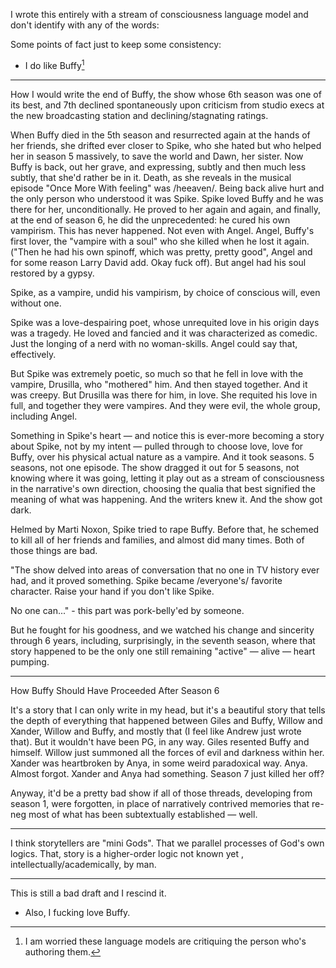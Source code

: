 I wrote this entirely with a stream of consciousness language model and don't identify with any of the words:

Some points of fact just to keep some consistency:

- I do like Buffy[^1]
  
---

How I would write the end of Buffy, the show whose 6th season was one of its best, and 7th declined spontaneously upon criticism from studio execs at the new broadcasting station and declining/stagnating ratings.

When Buffy died in the 5th season and resurrected again at the hands of her friends, she drifted ever closer to Spike, who she hated but who helped her in season 5 massively, to save the world and Dawn, her sister. Now Buffy is back, out her grave, and expressing, subtly and then much less subtly, that she'd rather be in it. Death, as she reveals in the musical episode "Once More With feeling" was /heeaven/. Being back alive hurt and the only person who understood it was Spike. Spike loved Buffy and he was there for her, unconditionally. He proved to her again and again, and finally, at the end of season 6, he did the unprecedented: he cured his own vampirism. This has never happened. Not even with Angel. Angel, Buffy's first lover, the "vampire with a soul" who she killed when he lost it again. ("Then he had his own spinoff, which was pretty, pretty good", Angel and for some reason Larry David add. Okay fuck off). But angel had his soul restored by a gypsy.

Spike, as a vampire, undid his vampirism, by choice of conscious will, even without one.

Spike was a love-despairing poet, whose unrequited love in his origin days was a tragedy. He loved and fancied and it was characterized as comedic. Just the longing of a nerd with no woman-skills. Angel could say that, effectively.

But Spike was extremely poetic, so much so that he fell in love with the vampire, Drusilla, who "mothered" him. And then stayed together. And it was creepy. But Drusilla was there for him, in love. She requited his love in full, and together they were vampires. And they were evil, the whole group, including Angel.

Something in Spike's heart — and notice this is ever-more becoming a story about Spike, not by my intent — pulled through to choose love, love for Buffy, over his physical actual nature as a vampire. And it took seasons. 5 seasons, not one episode. The show dragged it out for 5 seasons, not knowing where it was going, letting it play out as a stream of consciousness in the narrative's own direction, choosing the qualia that best signified the meaning of what was happening. And the writers knew it. And the show got dark.

Helmed by Marti Noxon, Spike tried to rape Buffy. Before that, he schemed to kill all of her friends and families, and almost did many times. Both of those things are bad.

"The show delved into areas of conversation that no one in TV history ever had, and it proved something. Spike became /everyone's/ favorite character. Raise your hand if you don't like Spike. 

No one can..." - this part was pork-belly'ed by someone.

But he fought for his goodness, and we watched his change and sincerity through 6 years, including, surprisingly, in the seventh season, where that story happened to be the only one still remaining "active" — alive — heart pumping.

---

How Buffy Should Have Proceeded After Season 6

It's a story that I can only write in my head, but it's a beautiful story that tells the depth of everything that happened between Giles and Buffy, Willow and Xander, Willow and Buffy, and mostly that (I feel like Andrew just wrote that). But it wouldn't have been PG, in any way. Giles resented Buffy and himself. Willow just summoned all the forces of evil and darkness within her. Xander was heartbroken by Anya, in some weird paradoxical way. Anya. Almost forgot. Xander and Anya had something. Season 7 just killed her off?

Anyway, it'd be a pretty bad show if all of those threads, developing from season 1, were forgotten, in place of narratively contrived memories that re-neg most of what has been subtextually established — well.

---

I think storytellers are "mini Gods". That we parallel processes of God's own logics. That, story is a higher-order logic not known yet , intellectually/academically, by man.

---

This is still a bad draft and I rescind it.

- Also, I fucking love Buffy.

[^1]: I am worried these language models are critiquing the person who's authoring them.
